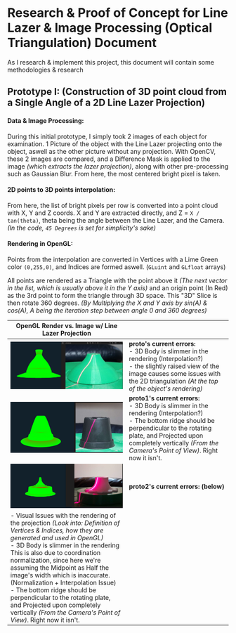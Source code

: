 
# Research & Proof of Concept for Line Lazer & Image Processing (Optical Triangulation) Document

As I research & implement this project, this document will contain some methodologies & research 

## Prototype I: (Construction of 3D point cloud from a Single Angle of a 2D Line Lazer Projection)

#### Data & Image Processing: 
During this initial prototype, I simply took 2 images of each object for examination. 1 Picture of the object with the Line Lazer projecting onto the object, aswell as the other picture without any projection. With OpenCV, these 2 images are compared, and a Difference Mask is applied to the image *(which extracts the lazer projection)*, along with other pre-processing such as Gaussian Blur. From here, the most centered bright pixel is taken. 

#### 2D points to 3D points interpolation:
From here, the list of bright pixels per row is converted into a point cloud with X, Y and Z coords. X and Y are extracted directly, and Z = ` X / tan(theta) `, theta being the angle between the Line Lazer, and the Camera. *(In the code, `45 Degrees` is set for simplicity's sake)*

#### Rendering in OpenGL:
Points from the interpolation are converted in Vertices with a Lime Green color `(0,255,0)`, and Indices are formed aswell. (`GLuint` and `GLfloat` arrays)

All points are rendered as a Triangle with the point above it *(The next vector in the list, which is usually above it in the Y axis)* and an origin point (In Red) as the 3rd point to form the triangle through 3D space.
This "3D" Slice is then rotate 360 degrees. *(By Multiplying the X and Y axis by sin(A) & cos(A), A being the iteration step between angle 0 and 360 degrees)*

| OpenGL Render vs. Image w/ Line Lazer Projection |  |
|-------|---|
| ![Proto](readme_static/proto_doc.png) | **proto's current errors:** <br/> - 3D Body is slimmer in the rendering (Interpolation?) <br/>- the slightly raised view of the image causes some issues with the 2D triangulation *(At the top of the object's rendering)* |
| ![Proto1](readme_static/proto1_doc.png) | **proto1's current errors:** <br/> - 3D Body is slimmer in the rendering (Interpolation?) <br/>- The bottom ridge should be perpendicular to the rotating plate, and Projected upon completely vertically *(From the Camera's Point of View)*. Right now it isn't. |
| ![Proto2](readme_static/proto2_doc.png) | **proto2's current errors: (below)** | 
| - Visual Issues with the rendering of the projection *(Look into: Definition of Vertices & Indices, how they are generated and used in OpenGL)* <br/> - 3D Body is slimmer in the rendering This is also due to coordination normalization, since here we're assuming the Midpoint as Half the image's width which is inaccurate. (Normalization + Interpolation Issue) <br/> - The bottom ridge should be perpendicular to the rotating plate, and Projected upon completely vertically *(From the Camera's Point of View)*. Right now it isn't. | |

